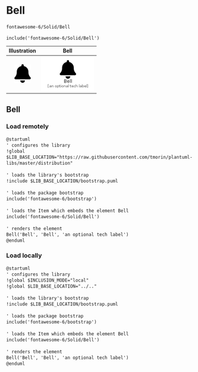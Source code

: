# Bell


```text
fontawesome-6/Solid/Bell
```

```text
include('fontawesome-6/Solid/Bell')
```



| Illustration | Bell |
| :---: | :---: |
| ![illustration for Illustration](../../fontawesome-6/Solid/Bell.png) | ![illustration for Bell](../../fontawesome-6/Solid/Bell.Local.png) |




## Bell

### Load remotely
```plantuml
@startuml
' configures the library
!global $LIB_BASE_LOCATION="https://raw.githubusercontent.com/tmorin/plantuml-libs/master/distribution"

' loads the library's bootstrap
!include $LIB_BASE_LOCATION/bootstrap.puml

' loads the package bootstrap
include('fontawesome-6/bootstrap')

' loads the Item which embeds the element Bell
include('fontawesome-6/Solid/Bell')

' renders the element
Bell('Bell', 'Bell', 'an optional tech label')
@enduml
```

### Load locally
```plantuml
@startuml
' configures the library
!global $INCLUSION_MODE="local"
!global $LIB_BASE_LOCATION="../.."

' loads the library's bootstrap
!include $LIB_BASE_LOCATION/bootstrap.puml

' loads the package bootstrap
include('fontawesome-6/bootstrap')

' loads the Item which embeds the element Bell
include('fontawesome-6/Solid/Bell')

' renders the element
Bell('Bell', 'Bell', 'an optional tech label')
@enduml
```

